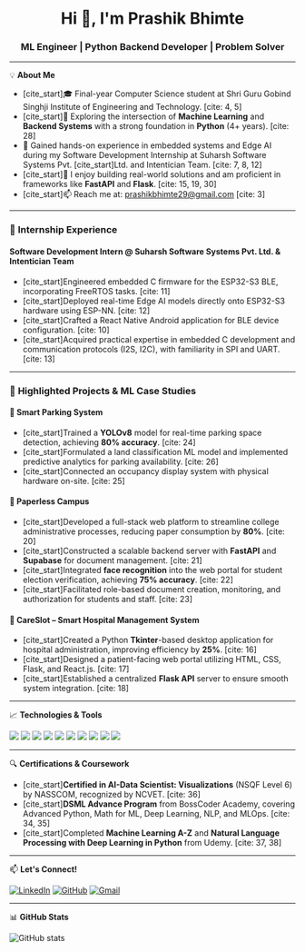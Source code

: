 <h1 align="center">Hi 👋, I'm Prashik Bhimte</h1>
<h3 align="center">ML Engineer | Python Backend Developer | Problem Solver</h3>

---

💡 **About Me**
- [cite_start]🎓 Final-year Computer Science student at Shri Guru Gobind Singhji Institute of Engineering and Technology. [cite: 4, 5]
- [cite_start]🧠 Exploring the intersection of **Machine Learning** and **Backend Systems** with a strong foundation in **Python** (4+ years). [cite: 28]
- 💼 Gained hands-on experience in embedded systems and Edge AI during my Software Development Internship at Suharsh Software Systems Pvt. [cite_start]Ltd. and Intentician Team. [cite: 7, 8, 12]
- [cite_start]🚀 I enjoy building real-world solutions and am proficient in frameworks like **FastAPI** and **Flask**. [cite: 15, 19, 30]
- [cite_start]📫 Reach me at: prashikbhimte29@gmail.com [cite: 3]

---

### 💼 **Internship Experience**

#### **Software Development Intern @ Suharsh Software Systems Pvt. Ltd. & Intentician Team**
- [cite_start]Engineered embedded C firmware for the ESP32-S3 BLE, incorporating FreeRTOS tasks. [cite: 11]
- [cite_start]Deployed real-time Edge AI models directly onto ESP32-S3 hardware using ESP-NN. [cite: 12]
- [cite_start]Crafted a React Native Android application for BLE device configuration. [cite: 10]
- [cite_start]Acquired practical expertise in embedded C development and communication protocols (I2S, I2C), with familiarity in SPI and UART. [cite: 13]

---

### 📌 **Highlighted Projects & ML Case Studies**

#### 🚗 **Smart Parking System**
- [cite_start]Trained a **YOLOv8** model for real-time parking space detection, achieving **80% accuracy**. [cite: 24]
- [cite_start]Formulated a land classification ML model and implemented predictive analytics for parking availability. [cite: 26]
- [cite_start]Connected an occupancy display system with physical hardware on-site. [cite: 25]

#### 🔐 **Paperless Campus**
- [cite_start]Developed a full-stack web platform to streamline college administrative processes, reducing paper consumption by **80%**. [cite: 20]
- [cite_start]Constructed a scalable backend server with **FastAPI** and **Supabase** for document management. [cite: 21]
- [cite_start]Integrated **face recognition** into the web portal for student election verification, achieving **75% accuracy**. [cite: 22]
- [cite_start]Facilitated role-based document creation, monitoring, and authorization for students and staff. [cite: 23]

#### 🏥 **CareSlot – Smart Hospital Management System**
- [cite_start]Created a Python **Tkinter**-based desktop application for hospital administration, improving efficiency by **25%**. [cite: 16]
- [cite_start]Designed a patient-facing web portal utilizing HTML, CSS, Flask, and React.js. [cite: 17]
- [cite_start]Established a centralized **Flask API** server to ensure smooth system integration. [cite: 18]

---

📈 **Technologies & Tools**

<p align="left">
  <img src="https://img.shields.io/badge/Python-3776AB?style=flat&logo=python&logoColor=white"/>
  <img src="https://img.shields.io/badge/C-A8B9CC?style=flat&logo=c&logoColor=white"/>
  <img src="https://img.shields.io/badge/JavaScript-F7DF1E?style=flat&logo=javascript&logoColor=black"/>
  <img src="https://img.shields.io/badge/TensorFlow-FF6F00?style=flat&logo=tensorflow&logoColor=white"/>
  <img src="https://img.shields.io/badge/Scikit Learn-F7931E?style=flat&logo=scikit-learn&logoColor=white"/>
  <img src="https://img.shields.io/badge/FastAPI-009688?style=flat&logo=fastapi&logoColor=white"/>
  <img src="https://img.shields.io/badge/Flask-000000?style=flat&logo=flask&logoColor=white"/>
  <img src="https://img.shields.io/badge/React-61DAFB?style=flat&logo=react&logoColor=black"/>
  <img src="https://img.shields.io/badge/Supabase-3ECF8E?style=flat&logo=supabase&logoColor=white"/>
  <img src="https://img.shields.io/badge/Git-F05032?style=flat&logo=git&logoColor=white"/>
</p>

---

🔍 **Certifications & Coursework**

- [cite_start]**Certified in AI-Data Scientist: Visualizations** (NSQF Level 6) by NASSCOM, recognized by NCVET. [cite: 36]
- [cite_start]**DSML Advance Program** from BossCoder Academy, covering Advanced Python, Math for ML, Deep Learning, NLP, and MLOps. [cite: 34, 35]
- [cite_start]Completed **Machine Learning A-Z** and **Natural Language Processing with Deep Learning in Python** from Udemy. [cite: 37, 38]

---

📫 **Let's Connect!**

[![LinkedIn](https://img.shields.io/badge/LinkedIn-blue?style=flat&logo=linkedin&logoColor=white)](https://www.linkedin.com/in/prashikbhimte29/)
[![GitHub](https://img.shields.io/badge/GitHub-181717?style=flat&logo=github&logoColor=white)](https://github.com/prashikbhimte29/)
[![Gmail](https://img.shields.io/badge/Gmail-D14836?style=flat&logo=gmail&logoColor=white)](mailto:prashikbhimte29@gmail.com)

---

📊 **GitHub Stats**
<p align="left">
  <img src="https://github-readme-stats.vercel.app/api?username=PrashikBhimte&show_icons=true&theme=radical" alt="GitHub stats" />
</p>
